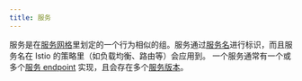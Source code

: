 ```yaml
---
title: 服务
---
```

服务是在[服务网格](#%E6%9C%8D%E5%8A%A1%E7%BD%91%E6%A0%BC)里划定的一个行为相似的组。服务通过[服务名](#%E6%9C%8D%E5%8A%A1%E5%90%8D)进行标识，而且服务名在 Istio 的策略里（如负载均衡、路由等）会应用到。
一个服务通常有一个或多个[服务 endpoint](#%E6%9C%8D%E5%8A%A1-endpoint) 实现，且会存在多个[服务版本](#%E6%9C%8D%E5%8A%A1%E7%89%88%E6%9C%AC)。
